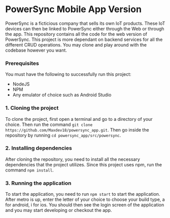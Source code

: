 # PowerSync Mobile App Version
PowerSync is a ficticious company that sells its own IoT products. These IoT devices can then be linked to PowerSync either through the Web or through the app. This repository contains all the code for the web version of PowerSync. This project is more dependant on backend services for all the different CRUD operations. You may clone and play around with the codebase however you want.

### Prerequisites
You must have the following to successfully run this project:
- NodeJS
- NPM
- Any emulator of choice such as Android Studio

### 1. Cloning the project
To clone the project, first open a terminal and go to a directory of your choice. Then run the command `git clone https://github.com/Maxdev18/powersync_app.git`. Then go inside the repository by running `cd powersync_app/src/powersync`.

### 2. Installing dependencies
After cloning the repository, you need to install all the necessary dependencies that the project utilizes. Since this project uses npm, run the command `npm install`.

### 3. Running the application
To start the application, you need to run `npm start` to start the application. After metro is up, enter the letter of your choice to choose your build type, a for android, i for ios. You should then see the login screen of the application and you may start developing or checkout the app.